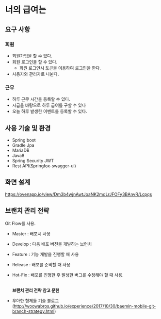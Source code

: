 # 너의 급여는

## 요구 사항

### 회원

- 회원가입을 할 수 있다.
- 회원 로그인을 할 수 있다.
  - 회원 로그인시 토큰을 이용하여 로그인을 한다.
- 사용자와 관리자로 나뉜다.

### 근무

- 하루 근무 시간을 등록할 수 있다.
- 시급을 바탕으로 하루 급여를 구할 수 있다
- 오늘 하루 발생한 이벤트를 등록할 수 있다.

## 사용 기술 및 환경

- Spring boot
- Gradle Jpa
- MariaDB
- Java8
- Spring Security JWT
- Rest API(Springfox-swagger-ui)

## 화면 설계

https://ovenapp.io/view/Dm3b4wjnAwtJoaNK2mdLrJFOFy3BAnvR/Lcpqs

## 브랜치 관리 전략

Git Flow를 사용.<br />

- Master : 배포시 사용
- Develop : 다음 배포 버전을 개발하는 브런치
- Feature : 기능 개발을 진행할 때 사용
- Release : 배포를 준비할 때 사용
- Hot-Fix : 배포를 진행한 후 발생한 버그를 수정해야 할 때 사용.

  <br />
  <b>브랜치 관리 전략 참고 문헌</b><br>

- 우아한 형제들 기술 블로그(http://woowabros.github.io/experience/2017/10/30/baemin-mobile-git-branch-strategy.html)
